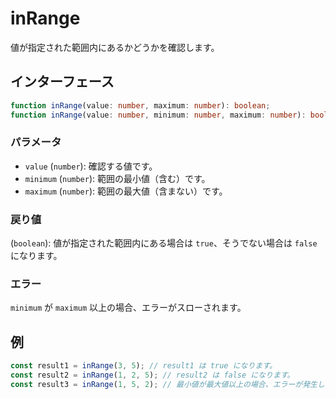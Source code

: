 # inRange

値が指定された範囲内にあるかどうかを確認します。

## インターフェース

```typescript
function inRange(value: number, maximum: number): boolean;
function inRange(value: number, minimum: number, maximum: number): boolean;
```

### パラメータ

- `value` (`number`): 確認する値です。
- `minimum` (`number`): 範囲の最小値（含む）です。
- `maximum` (`number`): 範囲の最大値（含まない）です。

### 戻り値

(`boolean`): 値が指定された範囲内にある場合は `true`、そうでない場合は `false` になります。

### エラー

`minimum` が `maximum` 以上の場合、エラーがスローされます。

## 例

```typescript
const result1 = inRange(3, 5); // result1 は true になります。
const result2 = inRange(1, 2, 5); // result2 は false になります。
const result3 = inRange(1, 5, 2); // 最小値が最大値以上の場合、エラーが発生します。
```
